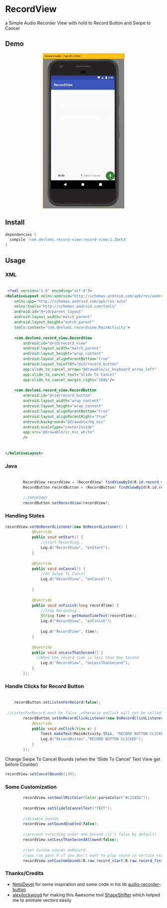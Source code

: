 # RecordView
a Simple Audio Recorder View with hold to Record Button and Swipe to Cancel


## Demo
<p align="center">
  <img src="etc/demo.GIF" height="500" alt="demo image" />
</p>




## Install
```gradle
dependencies {
  compile 'com.devlomi.record-view:record-view:1.2beta'
}
```


## Usage

### XML

```xml

 <?xml version="1.0" encoding="utf-8"?>
<RelativeLayout xmlns:android="http://schemas.android.com/apk/res/android"
    xmlns:app="http://schemas.android.com/apk/res-auto"
    xmlns:tools="http://schemas.android.com/tools"
    android:id="@+id/parent_layout"
    android:layout_width="match_parent"
    android:layout_height="match_parent"
    tools:context="com.devlomi.recordview.MainActivity">

    <com.devlomi.record_view.RecordView
        android:id="@+id/record_view"
        android:layout_width="match_parent"
        android:layout_height="wrap_content"
        android:layout_alignParentBottom="true"
        android:layout_toLeftOf="@id/record_button"
        app:slide_to_cancel_arrow="@drawable/ic_keyboard_arrow_left"
        app:slide_to_cancel_text="Slide To Cancel"
        app:slide_to_cancel_margin_right="10dp"/>

    <com.devlomi.record_view.RecordButton
        android:id="@+id/record_button"
        android:layout_width="wrap_content"
        android:layout_height="wrap_content"
        android:layout_alignParentBottom="true"
        android:layout_alignParentRight="true"
        android:background="@drawable/bg_mic"
        android:scaleType="centerInside"
        app:src="@drawable/ic_mic_white"
        />


</RelativeLayout>

```


### Java

```java

        RecordView recordView = (RecordView) findViewById(R.id.record_view);
        RecordButton recordButton = (RecordButton) findViewById(R.id.record_button);

        //IMPORTANT
        recordButton.setRecordView(recordView);

```

### Handling States

```java
recordView.setOnRecordListener(new OnRecordListener() {
            @Override
            public void onStart() {
                //Start Recording..
                Log.d("RecordView", "onStart");
            }

            @Override
            public void onCancel() {
                //On Swipe To Cancel
                Log.d("RecordView", "onCancel");

            }

            @Override
            public void onFinish(long recordTime) {
                //Stop Recording..
                String time = getHumanTimeText(recordTime);
                Log.d("RecordView", "onFinish");

                Log.d("RecordTime", time);
            }

            @Override
            public void onLessThanSecond() {
              //When the record time is less than One Second
                Log.d("RecordView", "onLessThanSecond");
            }
        });

```

### Handle Clicks for Record Button
```java

    recordButton.setListenForRecord(false);

 //ListenForRecord must be false ,otherwise onClick will not be called
        recordButton.setOnRecordClickListener(new OnRecordClickListener() {
            @Override
            public void onClick(View v) {
                Toast.makeText(MainActivity.this, "RECORD BUTTON CLICKED", Toast.LENGTH_SHORT).show();
                Log.d("RecordButton","RECORD BUTTON CLICKED");
            }
        });
```


Change Swipe To Cancel Bounds (when the 'Slide To Cancel' Text View get before Counter)

```java
recordView.setCancelBounds(130);
```

### Some Customization

```java
        recordView.setSmallMicColor(Color.parseColor("#c2185b"));

        recordView.setSlideToCancelText("TEXT");

        //disable Sounds
        recordView.setSoundEnabled(false);

        //prevent recording under one Second (it's false by default)
        recordView.setLessThanSecondAllowed(false);
    
        //set Custom sounds onRecord 
        //you can pass 0 if you don't want to play sound in certain state
        recordView.setCustomSounds(R.raw.record_start,R.raw.record_finished,0);

```

### Thanks/Credits
- [NetoDevel](https://github.com/NetoDevel) for some inspiration and some code in his lib [audio-recorder-button](https://github.com/safetysystemtechnology/audio-recorder-button) 
- [alexjlockwood](https://github.com/alexjlockwood) for making this Awesome tool  [ShapeShifter](https://shapeshifter.design/) which helped me to animate vectors easily

